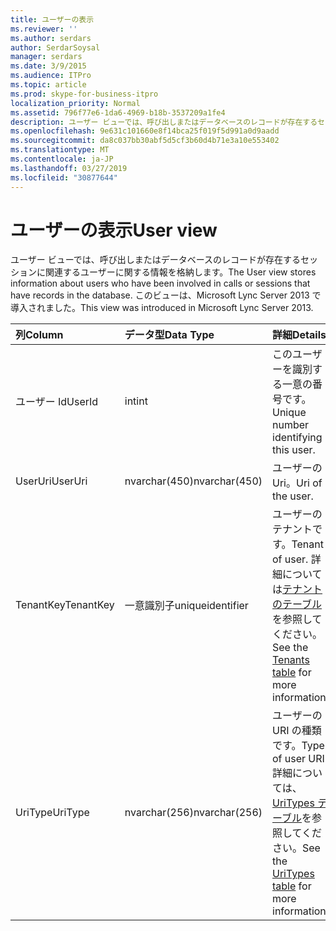 ```yaml
---
title: ユーザーの表示
ms.reviewer: ''
ms.author: serdars
author: SerdarSoysal
manager: serdars
ms.date: 3/9/2015
ms.audience: ITPro
ms.topic: article
ms.prod: skype-for-business-itpro
localization_priority: Normal
ms.assetid: 796f77e6-1da6-4969-b18b-3537209a1fe4
description: ユーザー ビューでは、呼び出しまたはデータベースのレコードが存在するセッションに関連するユーザーに関する情報を格納します。 このビューは、Microsoft Lync Server 2013 で導入されました。
ms.openlocfilehash: 9e631c101660e8f14bca25f019f5d991a0d9aadd
ms.sourcegitcommit: da8c037bb30abf5d5cf3b60d4b71e3a10e553402
ms.translationtype: MT
ms.contentlocale: ja-JP
ms.lasthandoff: 03/27/2019
ms.locfileid: "30877644"
---
```

# <a name="user-view"></a><span data-ttu-id="c37d6-104">ユーザーの表示</span><span class="sxs-lookup"><span data-stu-id="c37d6-104">User view</span></span>
 
<span data-ttu-id="c37d6-105">ユーザー ビューでは、呼び出しまたはデータベースのレコードが存在するセッションに関連するユーザーに関する情報を格納します。</span><span class="sxs-lookup"><span data-stu-id="c37d6-105">The User view stores information about users who have been involved in calls or sessions that have records in the database.</span></span> <span data-ttu-id="c37d6-106">このビューは、Microsoft Lync Server 2013 で導入されました。</span><span class="sxs-lookup"><span data-stu-id="c37d6-106">This view was introduced in Microsoft Lync Server 2013.</span></span>
  
|<span data-ttu-id="c37d6-107">**列**</span><span class="sxs-lookup"><span data-stu-id="c37d6-107">**Column**</span></span>|<span data-ttu-id="c37d6-108">**データ型**</span><span class="sxs-lookup"><span data-stu-id="c37d6-108">**Data Type**</span></span>|<span data-ttu-id="c37d6-109">**詳細**</span><span class="sxs-lookup"><span data-stu-id="c37d6-109">**Details**</span></span>|
|:-----|:-----|:-----|
|<span data-ttu-id="c37d6-110">ユーザー Id</span><span class="sxs-lookup"><span data-stu-id="c37d6-110">UserId</span></span>  <br/> |<span data-ttu-id="c37d6-111">int</span><span class="sxs-lookup"><span data-stu-id="c37d6-111">int</span></span>  <br/> |<span data-ttu-id="c37d6-112">このユーザーを識別する一意の番号です。</span><span class="sxs-lookup"><span data-stu-id="c37d6-112">Unique number identifying this user.</span></span>  <br/> |
|<span data-ttu-id="c37d6-113">UserUri</span><span class="sxs-lookup"><span data-stu-id="c37d6-113">UserUri</span></span>  <br/> |<span data-ttu-id="c37d6-114">nvarchar(450)</span><span class="sxs-lookup"><span data-stu-id="c37d6-114">nvarchar(450)</span></span>  <br/> |<span data-ttu-id="c37d6-115">ユーザーの Uri。</span><span class="sxs-lookup"><span data-stu-id="c37d6-115">Uri of the user.</span></span>  <br/> |
|<span data-ttu-id="c37d6-116">TenantKey</span><span class="sxs-lookup"><span data-stu-id="c37d6-116">TenantKey</span></span>  <br/> |<span data-ttu-id="c37d6-117">一意識別子</span><span class="sxs-lookup"><span data-stu-id="c37d6-117">uniqueidentifier</span></span>  <br/> |<span data-ttu-id="c37d6-118">ユーザーのテナントです。</span><span class="sxs-lookup"><span data-stu-id="c37d6-118">Tenant of user.</span></span> <span data-ttu-id="c37d6-119">詳細については[テナントのテーブル](tenants.md)を参照してください。</span><span class="sxs-lookup"><span data-stu-id="c37d6-119">See the [Tenants table](tenants.md) for more information.</span></span> <br/> |
|<span data-ttu-id="c37d6-120">UriType</span><span class="sxs-lookup"><span data-stu-id="c37d6-120">UriType</span></span>  <br/> |<span data-ttu-id="c37d6-121">nvarchar(256)</span><span class="sxs-lookup"><span data-stu-id="c37d6-121">nvarchar(256)</span></span>  <br/> |<span data-ttu-id="c37d6-122">ユーザーの URI の種類です。</span><span class="sxs-lookup"><span data-stu-id="c37d6-122">Type of user URI.</span></span> <span data-ttu-id="c37d6-123">詳細については、 [UriTypes テーブル](uritypes.md)を参照してください。</span><span class="sxs-lookup"><span data-stu-id="c37d6-123">See the [UriTypes table](uritypes.md) for more information.</span></span> <br/> |
   

